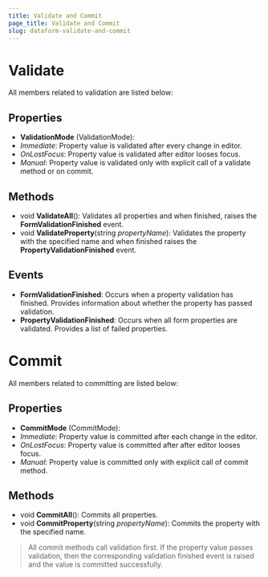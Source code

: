 ```yaml
---
title: Validate and Commit
page_title: Validate and Commit
slug: dataform-validate-and-commit
---
```


# Validate

All members related to validation are listed below:

## Properties

- **ValidationMode** (ValidationMode): 
 - *Immediate*: Property value is validated after every change in editor. 
 - *OnLostFocus*: Property value is validated after editor looses focus.
 - *Manual*: Property value is validated only with explicit call of a validate method or on commit.

## Methods

- void **ValidateAll**(): Validates all properties and when finished, raises the **FormValidationFinished** event.
- void **ValidateProperty**(string *propertyName*): Validates the property with the specified name and when finished raises the **PropertyValidationFinished** event.

## Events

- **FormValidationFinished**: Occurs when a property validation has finished. Provides information about whether the property has passed validation.
- **PropertyValidationFinished**: Occurs when all form properties are validated. Provides a list of failed properties.

# Commit

All members related to committing are listed below:

## Properties

- **CommitMode** (CommitMode):  
 - *Immediate*: Property value is committed after each change in the editor. 
 - *OnLostFocus*: Property value is committed after after editor looses focus.
 - *Manual*: Property value is committed only with explicit call of commit method.

## Methods

- void **CommitAll**(): Commits all properties.
- void **CommitProperty**(string *propertyName*): Commits the property with the specified name.

> All commit methods call validation first. If the property value passes validation, then the corresponding validation finished event is raised and the value is committed successfully.